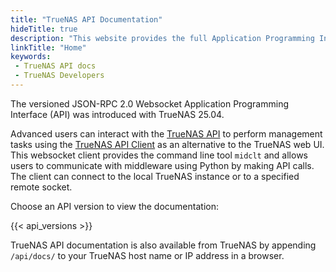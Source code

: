```yaml
---
title: "TrueNAS API Documentation"
hideTitle: true
description: "This website provides the full Application Programming Interface (API) documentation for TrueNAS versions starting with 25.04 and later."
linkTitle: "Home"
keywords:
 - TrueNAS API docs
 - TrueNAS Developers
---
```


The versioned JSON-RPC 2.0 Websocket Application Programming Interface (API) was introduced with TrueNAS 25.04.

Advanced users can interact with the [TrueNAS API](https://github.com/truenas/middleware/) to perform management tasks using the [TrueNAS API Client](https://github.com/truenas/api_client) as an alternative to the TrueNAS web UI.
This websocket client provides the command line tool `midclt` and allows users to communicate with middleware using Python by making API calls.
The client can connect to the local TrueNAS instance or to a specified remote socket.

Choose an API version to view the documentation:

{{< api_versions >}}

TrueNAS API documentation is also available from TrueNAS by appending `/api/docs/` to your TrueNAS host name or IP address in a browser.